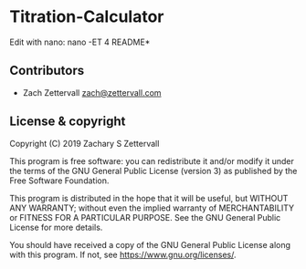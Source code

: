 # Titration-Calculator
Edit with nano: nano -ET 4 README*

## Contributors

- Zach Zettervall <zach@zettervall.com>

## License & copyright

Copyright (C) 2019  Zachary S Zettervall

This program is free software: you can redistribute it and/or modify
it under the terms of the GNU General Public License (version 3) as
published by the Free Software Foundation.

This program is distributed in the hope that it will be useful,
but WITHOUT ANY WARRANTY; without even the implied warranty of
MERCHANTABILITY or FITNESS FOR A PARTICULAR PURPOSE.  See the
GNU General Public License for more details.

You should have received a copy of the GNU General Public License
along with this program.  If not, see <https://www.gnu.org/licenses/>.
